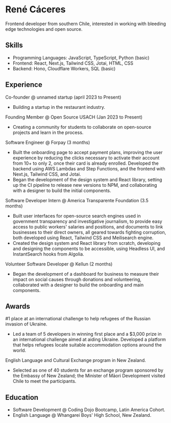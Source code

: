 # René Cáceres

Frontend developer from southern Chile, interested in working with bleeding edge technologies and open source.

## Skills

- Programming Languages: JavaScript, TypeScript, Python (basic)
- Frontend: React, Next.js, Tailwind CSS, Jotai, HTML, CSS
- Backend: Hono, Cloudflare Workers, SQL (basic)

## Experience

Co-founder @ unnamed startup (april 2023 to Present)
- Building a startup in the restaurant industry. 

Founding Member @ Open Source USACH (Jan 2023 to Present)
- Creating a community for students to collaborate on open-source projects and learn in the process.

Software Engineer @ Forpay (3 months)

- Built the onboarding page to accept payment plans, improving the user experience by reducing the clicks necessary to activate their account from 10+ to only 2, once their card is already enrolled. Developed the backend using AWS Lambdas and Step Functions, and the frontend with Next.js, Tailwind CSS, and Jotai.
- Began the development of the design system and React library, setting up the CI pipeline to release new versions to NPM, and collaborating with a designer to build the initial components.

Software Developer Intern @ America Transparente Foundation (3.5 months)

- Built user interfaces for open-source search engines used in government transparency and investigative journalism, to provide easy access to public workers' salaries and positions, and documents to link businesses to their direct owners, all geared towards fighting corruption, both developed using React, Tailwind CSS and Meilisearch engine.
- Created the design system and React library from scratch, developing and designing the components to be accessible, using Headless UI, and InstantSearch hooks from Algolia.

Volunteer Software Developer @ Kellun (2 months)
- Began the development of a dashboard for business to measure their impact on social causes through donations and volunteering, collaborated with a designer to build the onboarding and main components.

## Awards

#1 place at an international challenge to help refugees of the Russian invasion of Ukraine.

- Led a team of 5 developers in winning first place and a $3,000 prize in an international challenge aimed at aiding Ukraine. Developed a platform that helps refugees locate suitable accommodation options around the world.

English Language and Cultural Exchange program in New Zealand.

- Selected as one of 40 students for an exchange program sponsored by the Embassy of New Zealand; the Minister of Māori Development visited Chile to meet the participants.

## Education

- Software Development @ Coding Dojo Bootcamp, Latin America Cohort.
- English Language @ Whangarei Boys' High School, New Zealand.
